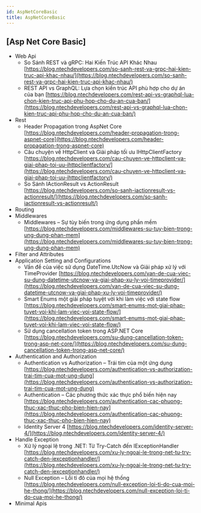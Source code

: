 ```yaml
---
id: AspNetCoreBasic
title: AspNetCoreBasic
---
```


## [Asp Net Core Basic]

- Web Api
    + So Sánh REST và gRPC: Hai Kiến Trúc API Khác Nhau [https://blog.ntechdevelopers.com/so-sanh-rest-va-grpc-hai-kien-truc-api-khac-nhau/](https://blog.ntechdevelopers.com/so-sanh-rest-va-grpc-hai-kien-truc-api-khac-nhau/)
    + REST API vs GraphQL: Lựa chọn kiến trúc API phù hợp cho dự án của bạn [https://blog.ntechdevelopers.com/rest-api-vs-graphql-lua-chon-kien-truc-api-phu-hop-cho-du-an-cua-ban/](https://blog.ntechdevelopers.com/rest-api-vs-graphql-lua-chon-kien-truc-api-phu-hop-cho-du-an-cua-ban/)
- Rest
    + Header Propagation trong AspNet Core [https://blog.ntechdevelopers.com/header-propagation-trong-aspnet-core](https://blog.ntechdevelopers.com/header-propagation-trong-aspnet-core)
    + Câu chuyện về HttpClient và Giải pháp tối ưu IHttpClientFactory [https://blog.ntechdevelopers.com/cau-chuyen-ve-httpclient-va-giai-phap-toi-uu-ihttpclientfactory/](https://blog.ntechdevelopers.com/cau-chuyen-ve-httpclient-va-giai-phap-toi-uu-ihttpclientfactory/)
    + So Sánh IActionResult vs ActionResult [https://blog.ntechdevelopers.com/so-sanh-iactionresult-vs-actionresult/](https://blog.ntechdevelopers.com/so-sanh-iactionresult-vs-actionresult/)  
- Routing
- Middlewares
    + Middlewares – Sự tùy biến trong ứng dụng phần mềm [https://blog.ntechdevelopers.com/middlewares-su-tuy-bien-trong-ung-dung-phan-mem](https://blog.ntechdevelopers.com/middlewares-su-tuy-bien-trong-ung-dung-phan-mem)
- Filter and Attributes
- Application Setting and Configurations
    + Vấn đề của việc sử dụng DateTime.UtcNow và Giải pháp xử lý với TimeProvider [https://blog.ntechdevelopers.com/van-de-cua-viec-su-dung-datetime-utcnow-va-giai-phap-xu-ly-voi-timeprovider/](https://blog.ntechdevelopers.com/van-de-cua-viec-su-dung-datetime-utcnow-va-giai-phap-xu-ly-voi-timeprovider/)
    + Smart Enums một giải pháp tuyệt vời khi làm việc với state flow [https://blog.ntechdevelopers.com/smart-enums-mot-giai-phap-tuyet-voi-khi-lam-viec-voi-state-flow/](https://blog.ntechdevelopers.com/smart-enums-mot-giai-phap-tuyet-voi-khi-lam-viec-voi-state-flow/)
    + Sử dụng cancellation token trong ASP.NET Core [https://blog.ntechdevelopers.com/su-dung-cancellation-token-trong-asp-net-core/](https://blog.ntechdevelopers.com/su-dung-cancellation-token-trong-asp-net-core/)
- Authentication and Authorization
    + Authentication vs Authorization – Trái tim của một ứng dụng [https://blog.ntechdevelopers.com/authentication-vs-authorization-trai-tim-cua-mot-ung-dung](https://blog.ntechdevelopers.com/authentication-vs-authorization-trai-tim-cua-mot-ung-dung)
    + Authentication – Các phương thức xác thực phổ biến hiện nay [https://blog.ntechdevelopers.com/authentication-cac-phuong-thuc-xac-thuc-pho-bien-hien-nay](https://blog.ntechdevelopers.com/authentication-cac-phuong-thuc-xac-thuc-pho-bien-hien-nay)
    + Identity Server 4 [https://blog.ntechdevelopers.com/identity-server-4/](https://blog.ntechdevelopers.com/identity-server-4/)
- Handle Exception
    + Xử lý ngoại lệ trong .NET: Từ Try-Catch đến IExceptionHandler [https://blog.ntechdevelopers.com/xu-ly-ngoai-le-trong-net-tu-try-catch-den-iexceptionhandler/](https://blog.ntechdevelopers.com/xu-ly-ngoai-le-trong-net-tu-try-catch-den-iexceptionhandler/)
    + Null Exception – Lỗi tỉ đô của mọi hệ thống [https://blog.ntechdevelopers.com/null-exception-loi-ti-do-cua-moi-he-thong/](https://blog.ntechdevelopers.com/null-exception-loi-ti-do-cua-moi-he-thong/)
- Minimal Apis
